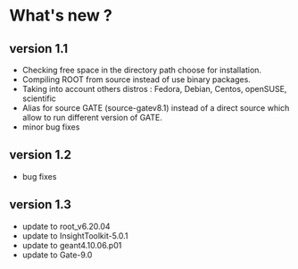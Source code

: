 # What's new ?

## version 1.1
- Checking free space in the directory path choose for installation.
- Compiling ROOT from source instead of use binary packages.
- Taking into account others distros : Fedora, Debian, Centos, openSUSE, scientific
- Alias for source GATE (source-gatev8.1) instead of a direct source which allow to run different version of GATE.
- minor bug fixes

## version 1.2
- bug fixes

## version 1.3
- update to root_v6.20.04
- update to InsightToolkit-5.0.1
- update to geant4.10.06.p01
- update to Gate-9.0